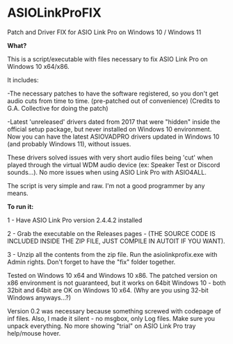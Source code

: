 # ASIOLinkProFIX
 Patch and Driver FIX for ASIO Link Pro on Windows 10 / Windows 11
 
**What?**

This is a script/executable with files necessary to fix ASIO Link Pro on Windows 10 x64/x86.

It includes:

-The necessary patches to have the software registered, so you don't get audio cuts from time to time. (pre-patched out of convenience) (Credits to G.A. Collective for doing the patch)

-Latest 'unreleased' drivers dated from 2017 that were "hidden" inside the official setup package, but never installed on Windows 10 environment. Now you can have the latest ASIOVADPRO drivers updated in Windows 10 (and probably Windows 11), without issues.

These drivers solved issues with very short audio files being 'cut' when played through the virtual WDM audio device (ex: Speaker Test or Discord sounds...). No more issues when using ASIO Link Pro with ASIO4ALL.

The script is very simple and raw. I'm not a good programmer by any means.

**To run it:**

1 - Have ASIO Link Pro version 2.4.4.2 installed

2 - Grab the executable on the Releases pages - (THE SOURCE CODE IS INCLUDED INSIDE THE ZIP FILE, JUST COMPILE IN AUTOIT IF YOU WANT).

3 - Unzip all the contents from the zip file. Run the asiolinkprofix.exe with Admin rights. Don't forget to have the "fix" folder together.

Tested on Windows 10 x64 and Windows 10 x86.
The patched version on x86 environment is not guaranteed, but it works on 64bit Windows 10 - both 32bit and 64bit are OK on Windows 10 x64. (Why are you using 32-bit Windows anyways...?)


Version 0.2 was necessary because something screwed with codepage of inf files. Also, I made it silent - no msgbox, only Log files. Make sure you unpack everything.
No more showing "trial" on ASIO Link Pro tray help/mouse hover.

